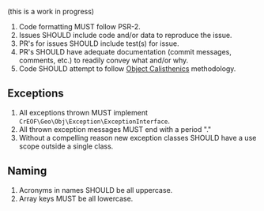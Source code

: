 (this is a work in progress)

1. Code formatting MUST follow PSR-2.
1. Issues SHOULD include code and/or data to reproduce the issue.
1. PR's for issues SHOULD include test(s) for issue.
1. PR's SHOULD have adequate documentation (commit messages, comments, etc.) to readily convey what and/or why.
1. Code SHOULD attempt to follow [Object Calisthenics](http://www.xpteam.com/jeff/writings/objectcalisthenics.rtf) methodology.

## Exceptions
1. All exceptions thrown MUST implement ```CrEOF\Geo\Obj\Exception\ExceptionInterface```.
1. All thrown exception messages MUST end with a period "."
1. Without a compelling reason new exception classes SHOULD have a use scope outside a single class.

## Naming
1. Acronyms in names SHOULD be all uppercase.
1. Array keys MUST be all lowercase.
